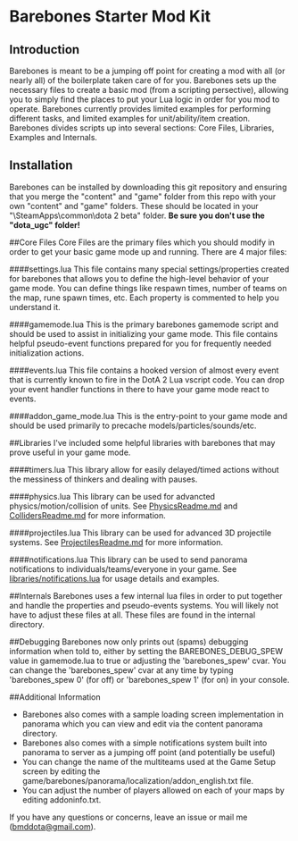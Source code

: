 # Barebones Starter Mod Kit

## Introduction
Barebones is meant to be a jumping off point for creating a mod with all (or nearly all) of the boilerplate taken care of for you.
Barebones sets up the necessary files to create a basic mod (from a scripting persective), allowing you to simply find the places to put your Lua logic in order for you mod to operate.
Barebones currently provides limited examples for performing different tasks, and limited examples for unit/ability/item creation.
Barebones divides scripts up into several sections: Core Files, Libraries, Examples and Internals.

## Installation
Barebones can be installed by downloading this git repository and ensuring that you merge the "content" and "game" folder from this repo with your own "content" and "game" folders.  These should be located in your "<SteamLibraryDirectory>\SteamApps\common\dota 2 beta\" folder.  **Be sure you don't use the "dota_ugc" folder!**

##Core Files
Core Files are the primary files which you should modify in order to get your basic game mode up and running.  There are 4 major files:

####settings.lua
This file contains many special settings/properties created for barebones that allows you to define the high-level behavior of your game mode.
You can define things like respawn times, number of teams on the map, rune spawn times, etc.  Each property is commented to help you understand it.

####gamemode.lua
This is the primary barebones gamemode script and should be used to assist in initializing your game mode.
This file contains helpful pseudo-event functions prepared for you for frequently needed initialization actions.

####events.lua
This file contains a hooked version of almost every event that is currently known to fire in the DotA 2 Lua vscript code.
You can drop your event handler functions in there to have your game mode react to events.

####addon_game_mode.lua
This is the entry-point to your game mode and should be used primarily to precache models/particles/sounds/etc.

##Libraries
I've included some helpful libraries with barebones that may prove useful in your game mode.

####timers.lua
This library allow for easily delayed/timed actions without the messiness of thinkers and dealing with pauses.

####physics.lua
This library can be used for advancted physics/motion/collision of units.  See [PhysicsReadme.md](https://github.com/bmddota/barebones/blob/source2/PhysicsReadme.md) and [CollidersReadme.md](https://github.com/bmddota/barebones/blob/source2/CollidersReadme.md) for more information.

####projectiles.lua
This library can be used for advanced 3D projectile systems.  See [ProjectilesReadme.md](https://github.com/bmddota/barebones/blob/source2/ProjectilesReadme.md) for more information.

####notifications.lua
This library can be used to send panorama notifications to individuals/teams/everyone in your game.  See [libraries/notifications.lua](https://github.com/bmddota/barebones/blob/source2/game/dota_addons/barebones/scripts/vscripts/libraries/notifications.lua) for usage details and examples.

##Internals
Barebones uses a few internal lua files in order to put together and handle the properties and pseudo-events systems.  You will likely not have to adjust these files at all.
These files are found in the internal directory.

##Debugging
Barebones now only prints out (spams) debugging information when told to, either by setting the BAREBONES_DEBUG_SPEW value in gamemode.lua to true or adjusting the 'barebones_spew' cvar.
You can change the 'barebones_spew' cvar at any time by typing 'barebones_spew 0' (for off) or 'barebones_spew 1' (for on) in your console.


##Additional Information
- Barebones also comes with a sample loading screen implementation in panorama which you can view and edit via the content panorama directory.
- Barebones also comes with a simple notifications system built into panorama to server as a jumping off point (and potentially be useful)
- You can change the name of the multiteams used at the Game Setup screen by editing the game/barebones/panorama/localization/addon_english.txt file.
- You can adjust the number of players allowed on each of your maps by editing addoninfo.txt.

If you have any questions or concerns, leave an issue or mail me (bmddota@gmail.com).
